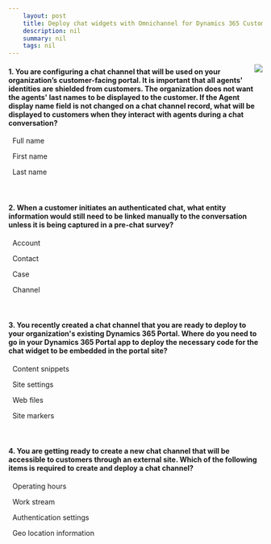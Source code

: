 ```yaml
---
    layout: post
    title: Deploy chat widgets with Omnichannel for Dynamics 365 Customer Service  
    description: nil
    summary: nil
    tags: nil
---
```



 <a target="_blank" href="https://docs.microsoft.com/en-us/learn/modules/omnichannel-chat/6-check/"><i class="fas fa-external-link-alt"></i> </a>
 <img align="right" src="https://docs.microsoft.com/en-us/learn/achievements/omnichannel-chat.svg">
####  1. You are configuring a chat channel that will be used on your organization’s customer-facing portal. It is important that all agents' identities are shielded from customers. The organization does not want the agents' last names to be displayed to the customer. If the Agent display name field is not changed on a chat channel record, what will be displayed to customers when they interact with agents during a chat conversation?


<i class='far fa-square'></i> &nbsp;&nbsp;Full name

<i class='fas fa-check-square' style='color: Dodgerblue;'></i> &nbsp;&nbsp;First name

<i class='far fa-square'></i> &nbsp;&nbsp;Last name
<br />
<br />
<br />

####  2. When a customer initiates an authenticated chat, what entity information would still need to be linked manually to the conversation unless it is being captured in a pre-chat survey?


<i class='far fa-square'></i> &nbsp;&nbsp;Account

<i class='far fa-square'></i> &nbsp;&nbsp;Contact

<i class='fas fa-check-square' style='color: Dodgerblue;'></i> &nbsp;&nbsp;Case

<i class='far fa-square'></i> &nbsp;&nbsp;Channel
<br />
<br />
<br />

####  3. You recently created a chat channel that you are ready to deploy to your organization's existing Dynamics 365 Portal. Where do you need to go in your Dynamics 365 Portal app to deploy the necessary code for the chat widget to be embedded in the portal site?


<i class='fas fa-check-square' style='color: Dodgerblue;'></i> &nbsp;&nbsp;Content snippets

<i class='far fa-square'></i> &nbsp;&nbsp;Site settings

<i class='far fa-square'></i> &nbsp;&nbsp;Web files

<i class='far fa-square'></i> &nbsp;&nbsp;Site markers
<br />
<br />
<br />

####  4. You are getting ready to create a new chat channel that will be accessible to customers through an external site. Which of the following items is required to create and deploy a chat channel?


<i class='far fa-square'></i> &nbsp;&nbsp;Operating hours

<i class='fas fa-check-square' style='color: Dodgerblue;'></i> &nbsp;&nbsp;Work stream

<i class='far fa-square'></i> &nbsp;&nbsp;Authentication settings

<i class='far fa-square'></i> &nbsp;&nbsp;Geo location information
<br />
<br />
<br />
